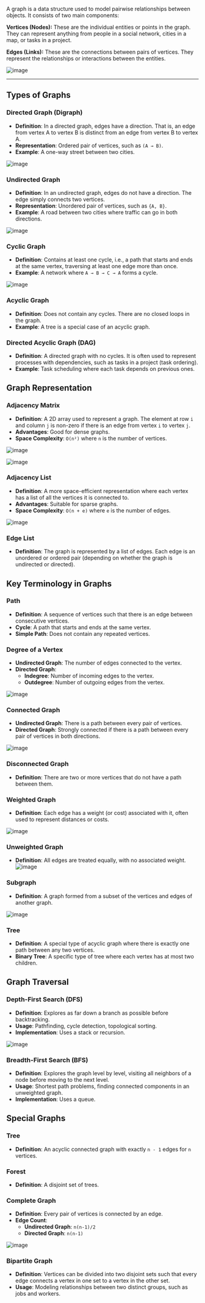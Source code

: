 A graph is a data structure used to model pairwise relationships between objects. It consists of two main components:

**Vertices (Nodes):** These are the individual entities or points in the graph. They can represent anything from people in a social network, cities in a map, or tasks in a project.

**Edges (Links):** These are the connections between pairs of vertices. They represent the relationships or interactions between the entities.

![image](https://github.com/user-attachments/assets/4e6670a1-f830-4ff3-a8bc-e54fc06ca40a)

---

## Types of Graphs

### Directed Graph (Digraph)
- **Definition**: In a directed graph, edges have a direction. That is, an edge from vertex A to vertex B is distinct from an edge from vertex B to vertex A.
- **Representation**: Ordered pair of vertices, such as `(A → B)`.
- **Example**: A one-way street between two cities.


![image](https://github.com/user-attachments/assets/b41d4d6f-08f8-4606-8182-adf1dff9f081)

### Undirected Graph
- **Definition**: In an undirected graph, edges do not have a direction. The edge simply connects two vertices.
- **Representation**: Unordered pair of vertices, such as `{A, B}`.
- **Example**: A road between two cities where traffic can go in both directions.


![image](https://github.com/user-attachments/assets/452b6ec2-1a24-4d31-8b11-ac7b7685fc49)


### Cyclic Graph
- **Definition**: Contains at least one cycle, i.e., a path that starts and ends at the same vertex, traversing at least one edge more than once.
- **Example**: A network where `A → B → C → A` forms a cycle.

![image](https://github.com/user-attachments/assets/348ef729-6c92-4a77-981d-fde0298b204c)


### Acyclic Graph
- **Definition**: Does not contain any cycles. There are no closed loops in the graph.
- **Example**: A tree is a special case of an acyclic graph.

### Directed Acyclic Graph (DAG)
- **Definition**: A directed graph with no cycles. It is often used to represent processes with dependencies, such as tasks in a project (task ordering).
- **Example**: Task scheduling where each task depends on previous ones.

## Graph Representation

### Adjacency Matrix
- **Definition**: A 2D array used to represent a graph. The element at row `i` and column `j` is non-zero if there is an edge from vertex `i` to vertex `j`.
- **Advantages**: Good for dense graphs.
- **Space Complexity**: `O(n²)` where `n` is the number of vertices.

![image](https://github.com/user-attachments/assets/5dabadd4-3f2e-4587-86c7-f66fcabd1fb2)

![image](https://github.com/user-attachments/assets/c7abcf71-41cc-4e5c-ad10-c916266606a7)
  

### Adjacency List
- **Definition**: A more space-efficient representation where each vertex has a list of all the vertices it is connected to.
- **Advantages**: Suitable for sparse graphs.
- **Space Complexity**: `O(n + e)` where `e` is the number of edges.

![image](https://github.com/user-attachments/assets/c9d20554-faeb-4443-bcb7-69838103c50e)


### Edge List
- **Definition**: The graph is represented by a list of edges. Each edge is an unordered or ordered pair (depending on whether the graph is undirected or directed).

## Key Terminology in Graphs

### Path
- **Definition**: A sequence of vertices such that there is an edge between consecutive vertices.
- **Cycle**: A path that starts and ends at the same vertex.
- **Simple Path**: Does not contain any repeated vertices.

### Degree of a Vertex
- **Undirected Graph**: The number of edges connected to the vertex.
- **Directed Graph**:
  - **Indegree**: Number of incoming edges to the vertex.
  - **Outdegree**: Number of outgoing edges from the vertex.
 
![image](https://github.com/user-attachments/assets/0373e795-da53-479c-befa-9432cf9bee32)


### Connected Graph
- **Undirected Graph**: There is a path between every pair of vertices.
- **Directed Graph**: Strongly connected if there is a path between every pair of vertices in both directions.

![image](https://github.com/user-attachments/assets/c34828b4-19e9-4c6a-94d5-d086a582ef08)

### Disconnected Graph
- **Definition**: There are two or more vertices that do not have a path between them.

### Weighted Graph
- **Definition**: Each edge has a weight (or cost) associated with it, often used to represent distances or costs.

![image](https://github.com/user-attachments/assets/a38511d1-0e7e-4437-bf58-947a52836e40)

### Unweighted Graph
- **Definition**: All edges are treated equally, with no associated weight.
![image](https://github.com/user-attachments/assets/a30353ad-cb32-4d13-a5bd-8d651a828552)


### Subgraph
- **Definition**: A graph formed from a subset of the vertices and edges of another graph.

![image](https://github.com/user-attachments/assets/502bb77c-4cc5-4716-8784-3734f9db5bce)

### Tree
- **Definition**: A special type of acyclic graph where there is exactly one path between any two vertices.
- **Binary Tree**: A specific type of tree where each vertex has at most two children.

## Graph Traversal

### Depth-First Search (DFS)
- **Definition**: Explores as far down a branch as possible before backtracking.
- **Usage**: Pathfinding, cycle detection, topological sorting.
- **Implementation**: Uses a stack or recursion.

![image](https://github.com/user-attachments/assets/44354f1a-c3df-4b2f-aa37-1e2fcccdde59)

### Breadth-First Search (BFS)
- **Definition**: Explores the graph level by level, visiting all neighbors of a node before moving to the next level.
- **Usage**: Shortest path problems, finding connected components in an unweighted graph.
- **Implementation**: Uses a queue.

## Special Graphs

### Tree
- **Definition**: An acyclic connected graph with exactly `n - 1` edges for `n` vertices.

### Forest
- **Definition**: A disjoint set of trees.

### Complete Graph
- **Definition**: Every pair of vertices is connected by an edge.
- **Edge Count**:
  - **Undirected Graph**: `n(n-1)/2`
  - **Directed Graph**: `n(n-1)`

![image](https://github.com/user-attachments/assets/1e9b2555-653b-4d84-b481-c3d8dd2cc226)

### Bipartite Graph
- **Definition**: Vertices can be divided into two disjoint sets such that every edge connects a vertex in one set to a vertex in the other set.
- **Usage**: Modeling relationships between two distinct groups, such as jobs and workers.

